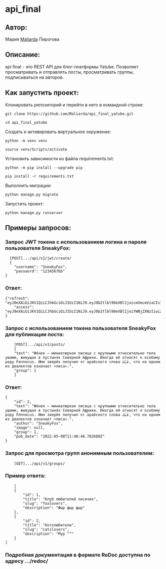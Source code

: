 # api_final

## Автор:
Мария [Maliarda](https://github.com/Maliarda) Пирогова


## Описание:
api final - это REST API для блог-платформы Yatube. Позволяет просматривать и отправлять посты, просматривать группы, подписываться на авторов.

## Как запустить проект:

Клонировать репозиторий и перейти в него в командной строке:

```
git clone https://github.com/Maliarda/api_final_yatube.git
```

```
cd api_final_yatube
```

Cоздать и активировать виртуальное окружение:

```
python -m venv venv
```

```
source venv/Scripts/activate 
```

Установить зависимости из файла requirements.txt:

```
python -m pip install --upgrade pip
```

```
pip install -r requirements.txt
```

Выполнить миграции:

```
python manage.py migrate
```

Запустить проект:

```
python manage.py runserver
```
## Примеры запросов:
### Запрос JWT токена с использованием логина и пароля пользователя SneakyFox:
```
  [POST].../api/v1/jwt/create/
  {
    "username": "SneakyFox",
    "password": "1234567bb"
}
```
### Ответ:
```
{"refresh": "eyJ0eXAiOiJKV1QiLCJhbGciOiJIUzI1NiJ9.eyJ0b2tlbl90eXBlIjoicmVmcmVzaCIsImV4cCI6MTY1MjA5NTYwNywianRpIjoiMDBmMGI0MG.sE5Bd3vrnQLIAL5GxxFg36tPoYyB9I5MQBE_iGshpK4",
    "access": "eyJ0eXAiOiJKV1QiLCJhbGciOiJIUzI1NiJ9.eyJ0b2tlbl90eXBlIjoiYWNjZXNzIiwiZXhwIjoxNjUyMDk1NjA3LCJqdGkiOiI0YmIxN2MzODcwNGU0YzQ0OWQ4Nzg4NzA4ODcyZTliMCIsInVzZXJfaWQiOjF9"
}
```
### Запрос с использованием токена пользователя SneakyFox для публикации поста:
```
    [POST].../api/v1/posts/
    {
    "text": "Фе́нек — миниатюрная лисица с крупными относительно тела ушами, живущая в пустынях Северной Африки. Иногда её относят к особому роду Fennecus. Имя зверёк получил от арабского слова فَنَك, что на одном из диалектов означает «лиса».",
    "group": 1   
    }
```

### Ответ:
```
{
    "id": 2,
    "text": "Фе́нек — миниатюрная лисица с крупными относительно тела ушами, живущая в пустынях Северной Африки. Иногда её относят к особому роду Fennecus. Имя зверёк получил от арабского слова فَنَك, что на одном из диалектов означает «лиса».",
    "author": "SneakyFox",
    "image": null,
    "group": 1,
    "pub_date": "2022-05-08T11:48:48.782688Z"
}
```
### Запрос для просмотра групп анонимным пользователем:
```
    [GET].../api/v1/groups/
```
### Пример ответа:
```
    [
    {
        "id": 1,
        "title": "Клуб любителей лисичек",
        "slug": "foxlovers",
        "description": "Фыр фыр фыр"
    },
    {
        "id": 2,
        "title": "Котолюбители",
        "slug": "catslovers",
        "description": "Мур ^^"
    }
]
```

### Подробная документация в формате ReDoc доступна по адресу .../redoc/
